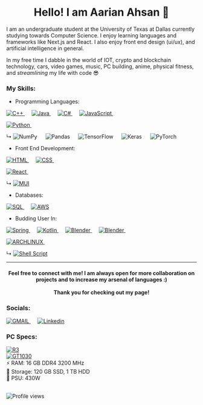<h1 align= "center"> Hello! I am Aarian Ahsan 👋 </h1>

<!--- bruh --->

I am an undergraduate student at the University of Texas at Dallas currently studying towards Computer Science. I enjoy learning languages and frameworks like Next.js and React. I also enjoy front end design (ui/ux), and artificial intelligence in general.

In my free time I dabble in the world of IOT, crypto and blockchain technology, cars, video games, music, PC building, anime, physical fitness, and *streamlining* my life with code 😎 <br>

### My Skills:
- Programming Languages:

  <a href="https://docs.microsoft.com/en-us/cpp/?view=msvc-170" target="_blank"> 
<img alt="C++" src="https://img.shields.io/badge/C%2B%2B-00599C?style=for-the-badge&logo=c%2B%2B&logoColor=white"> </a>
   &emsp;
  <a href="https://docs.oracle.com/en/java/" target="_blank"> 
<img alt="Java" src="https://img.shields.io/badge/Java-ED8B00?style=for-the-badge&logo=java&logoColor=white"> </a>
   &emsp; 
  <a href="https://docs.microsoft.com/en-us/dotnet/csharp/" target="_blank"> 
<img alt="C#" src="https://img.shields.io/badge/C%23-239120?style=for-the-badge&logo=c-sharp&logoColor=white"> </a>
  &emsp;
  <a href="https://developer.mozilla.org/en-US/docs/Web/JavaScript" target="_blank"> 
<img alt="JavaScript" src="https://img.shields.io/badge/JavaScript-323330?style=for-the-badge&logo=javascript&logoColor=white"> </a>
  &emsp;
  
  <a href="https://docs.python.org/3/" target="_blank"> 
<img alt="Python" src="https://img.shields.io/badge/Python-3776AB?style=for-the-badge&logo=python&logoColor=white"> </a>
 &emsp;
 
 <span>&#8627;</span>
 ![NumPy](https://img.shields.io/badge/numpy-%23013243.svg?style=for-the-badge&logo=numpy&logoColor=white)  &emsp;
 ![Pandas](https://img.shields.io/badge/pandas-%23150458.svg?style=for-the-badge&logo=pandas&logoColor=white)  &emsp;
 ![TensorFlow](https://img.shields.io/badge/TensorFlow-%23FF6F00.svg?style=for-the-badge&logo=TensorFlow&logoColor=white)  &emsp;
 ![Keras](https://img.shields.io/badge/Keras-%23D00000.svg?style=for-the-badge&logo=Keras&logoColor=white)  &emsp;
 ![PyTorch](https://img.shields.io/badge/PyTorch-%23EE4C2C.svg?style=for-the-badge&logo=PyTorch&logoColor=white)
- Front End Development:

  <a href="https://html.com/" target="_blank"> 
<img alt="HTML" src="https://img.shields.io/badge/HTML-239120?style=for-the-badge&logo=html5&logoColor=white"> </a>
 &emsp;
  <a href="https://developer.mozilla.org/en-US/docs/Web/CSS" target="_blank"> 
<img alt="CSS" src="https://img.shields.io/badge/CSS-239120?&style=for-the-badge&logo=css3&logoColor=white"> </a>
 &emsp;
 
  <a href="https://reactjs.org/docs/getting-started.html" target="_blank"> 
<img alt="React" src="https://img.shields.io/badge/React-20232A?style=for-the-badge&logo=react&logoColor=white"> </a>
 &emsp;
 
 <span>&#8627;</span>
  <a href="https://mui.com/" target="_blank"> 
<img alt="MUI" src="https://img.shields.io/badge/Material--UI-0081CB?style=for-the-badge&logo=material-ui&logoColor=white"> </a>

- Databases:

  <a href="https://dev.mysql.com/doc/" target="_blank"> 
<img alt="SQL" src="https://img.shields.io/badge/MySQL-00000F?style=for-the-badge&logo=mysql&logoColor=white"> </a>
 &emsp;
  <a href="https://docs.aws.amazon.com/" target="_blank"> 
<img alt="AWS" src="https://img.shields.io/badge/Amazon_AWS-232F3E?style=for-the-badge&logo=amazon-aws&logoColor=white"> </a>

- Budding User In:

  <a href="https://docs.spring.io/spring-boot/docs/current/reference/htmlsingle/" target="_blank"> 
<img alt="Spring" src="https://img.shields.io/badge/Spring--boot-6DB33F?style=for-the-badge&logo=spring&logoColor=white"> </a>
&emsp;
  <a href="https://kotlinlang.org/docs/home.html" target="_blank"> 
<img alt="Kotlin" src="https://img.shields.io/badge/Kotlin-0095D5?&style=for-the-badge&logo=kotlin&logoColor=white"> </a>
&emsp;
<a href="https://html.com/" target="_blank"> 
<img alt="Blender" src="https://img.shields.io/badge/-RaspberryPi-C51A4A?style=for-the-badge&logo=Raspberry-Pi"> </a>
&emsp;
<a href="https://docs.blender.org/" target="_blank"> 
<img alt="Blender" src="https://img.shields.io/badge/blender-%23F5792A.svg?style=for-the-badge&logo=blender&logoColor=white"> </a>
&emsp;

  <a href="https://archlinux.org/packages/extra/x86_64/ell/" target="_blank"> 
<img alt="ARCHLINUX" src="https://img.shields.io/badge/Arch_Linux-1793D1?style=for-the-badge&logo=arch-linux&logoColor=white"> </a>
&emsp;

<span>&#8627;</span>
<a href="https://devdocs.io/bash/" target="_blank"> 
<img alt="Shell Script" src="https://img.shields.io/badge/shell_script-%23121011.svg?style=for-the-badge&logo=gnu-bash&logoColor=white"> </a>

<hr>

 <h4 align="center"> 
Feel free to connect with me! I am always open for more collaboration on projects and to increase my arsenal of languages :) <br> 
  <br>
  Thank you for checking out my page! 
</h4>


 ### Socials:
 
<a href="aarianahsan@gmail.com" target="_blank">
<img alt="GMAIL" src="https://img.shields.io/badge/Gmail-D14836?style=for-the-badge&logo=gmail&logoColor=white"> </a>
&emsp;
 <a href="https://www.linkedin.com/in/aarian-ahsan/" target="_blank"> 
<img alt="Linkedin" src="https://img.shields.io/badge/LinkedIn-0077B5?style=for-the-badge&logo=linkedin&logoColor=white"> </a>

<!---
[![Anurag's GitHub stats](https://github-readme-stats.vercel.app/api?username=aarian-a&theme=dracula)](https://github.com/aarian-a/github-readme-stats)

[![Top Langs](https://github-readme-stats.vercel.app/api/top-langs/?username=aarian-a&layout=compact&theme=dracula)](https://github.com/aarian-a/github-readme-stats)
--->

 ### PC Specs:
  <a href="https://www.amd.com/en/products/cpu/amd-ryzen-3-1300x" target="_blank"> 
<img alt="R3" src="https://img.shields.io/badge/AMD-Ryzen_3_1300X-ED1C24?style=for-the-badge&logo=amd&logoColor=white"> </a>
  <br>
  <a href="https://www.nvidia.com/en-us/geforce/graphics-cards/gt-1030/specifications/" target="_blank"> 
<img alt="GT1030" src="https://img.shields.io/badge/NVIDIA-GTX1030-76B900?style=for-the-badge&logo=nvidia&logoColor=white"> </a>
  <br>
  ⚡️ RAM: 16 GB DDR4 3200 MHz <br>
  💾 Storage: 120 GB SSD, 1 TB HDD <br>
  🔌 PSU: 430W
  <br>
  <br>
  
  ![Profile views](https://gpvc.arturio.dev/Aarian-A)  
  
